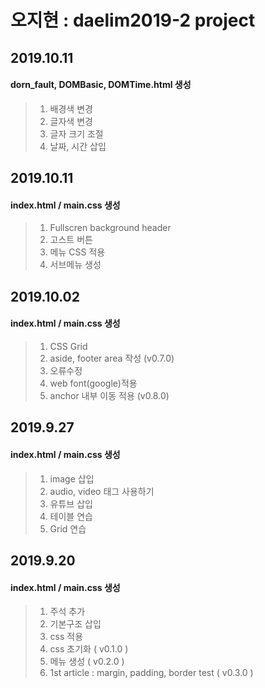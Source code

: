 # 오지현 : daelim2019-2 project
## 2019.10.11
#### dorn_fault, DOMBasic, DOMTime.html 생성
> 1. 배경색 변경
> 2. 글자색 변경
> 3. 글자 크기 조절
> 4. 날짜, 시간 삽입

## 2019.10.11
#### index.html / main.css 생성
> 1. Fullscren background header
> 2. 고스트 버튼
> 3. 메뉴 CSS 적용
> 4. 서브메뉴 생성

## 2019.10.02
#### index.html / main.css 생성
> 1. CSS Grid
> 2. aside, footer area 작성 (v0.7.0)
> 3. 오류수정
> 4. web font(google)적용
> 5. anchor 내부 이동 적용 (v0.8.0)

## 2019.9.27
#### index.html / main.css 생성
> 1. image 삽입
> 2. audio, video 태그 사용하기
> 3. 유튜브 삽입
> 4. 테이블 연습
> 5. Grid 연습

## 2019.9.20 
#### index.html / main.css 생성
> 1. 주석 추가
> 2. 기본구조 삽입
> 3. css 적용
> 4. css 초기화 ( v0.1.0 )
> 5. 메뉴 생성 ( v0.2.0 )
> 6. 1st article : margin, padding, border test ( v0.3.0 )